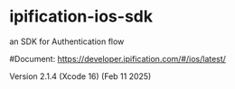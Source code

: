 # ipification-ios-sdk
an SDK for Authentication flow

#Document: https://developer.ipification.com/#/ios/latest/

Version 2.1.4 (Xcode 16) (Feb 11 2025)
